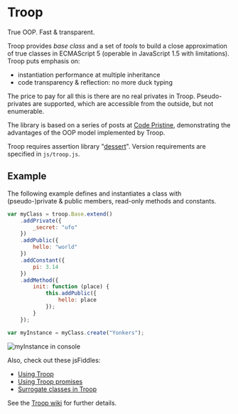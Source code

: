 Troop
=====

True OOP. Fast & transparent.

Troop provides *base class* and a set of *tools* to build a close approximation of true classes in ECMAScript 5 (operable in JavaScript 1.5 with limitations). Troop puts emphasis on:

- instantiation performance at multiple inheritance
- code transparency & reflection: no more duck typing

The price to pay for all this is there are no real privates in Troop. Pseudo-privates are supported, which are accessible from the outside, but not enumerable.

The library is based on a series of posts at [Code Pristine](http://codepristine.com), demonstrating the advantages of the OOP model implemented by Troop.

Troop requires assertion library "[dessert](https://github.com/danstocker/dessert)". Version requirements are specified in `js/troop.js`.

Example
-------

The following example defines and instantiates a class with (pseudo-)private & public members, read-only methods and constants.

```javascript
var myClass = troop.Base.extend()
    .addPrivate({
        _secret: "ufo"
    })
    .addPublic({
        hello: "world"
    })
    .addConstant({
        pi: 3.14
    })
    .addMethod({
        init: function (place) {
            this.addPublic({
                hello: place
            });
        }
    });

var myInstance = myClass.create("Yonkers");
```

![myInstance in console](https://dl.dropbox.com/u/9258903/myInstance-0.2.2.png)

Also, check out these jsFiddles:

- [Using Troop](http://jsfiddle.net/danstocker/n5jze/)
- [Using Troop promises](http://jsfiddle.net/danstocker/YR374/)
- [Surrogate classes in Troop](http://jsfiddle.net/danstocker/ZsZGy/)

See the [Troop wiki](https://github.com/production-minds/troop/wiki) for further details.
